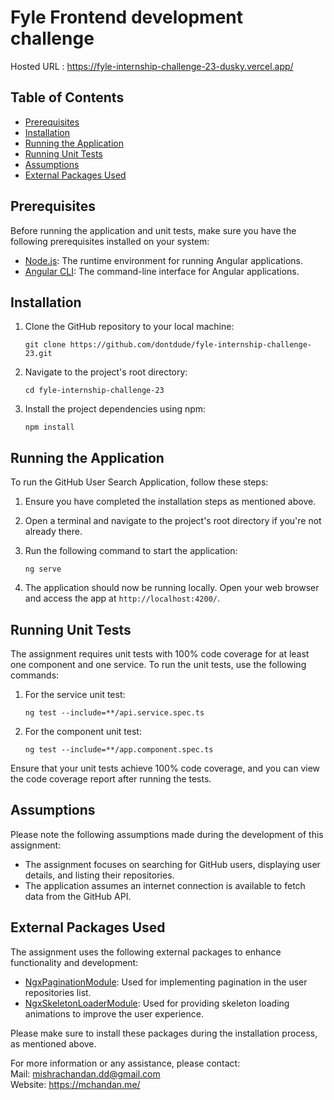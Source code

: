 # Fyle Frontend development challenge

Hosted URL : https://fyle-internship-challenge-23-dusky.vercel.app/

## Table of Contents
- [Prerequisites](#prerequisites)
- [Installation](#installation)
- [Running the Application](#running-the-application)
- [Running Unit Tests](#running-unit-tests)
- [Assumptions](#assumptions)
- [External Packages Used](#external-packages-used)

## Prerequisites

Before running the application and unit tests, make sure you have the following prerequisites installed on your system:

- [Node.js](https://nodejs.org/): The runtime environment for running Angular applications.
- [Angular CLI](https://angular.io/cli): The command-line interface for Angular applications.

## Installation

1. Clone the GitHub repository to your local machine:

   ```
   git clone https://github.com/dontdude/fyle-internship-challenge-23.git
   ```

2. Navigate to the project's root directory:

   ```
   cd fyle-internship-challenge-23
   ```

3. Install the project dependencies using npm:

   ```
   npm install
   ```

## Running the Application

To run the GitHub User Search Application, follow these steps:

1. Ensure you have completed the installation steps as mentioned above.

2. Open a terminal and navigate to the project's root directory if you're not already there.

3. Run the following command to start the application:

   ```
   ng serve
   ```

4. The application should now be running locally. Open your web browser and access the app at `http://localhost:4200/`.

## Running Unit Tests

The assignment requires unit tests with 100% code coverage for at least one component and one service. To run the unit tests, use the following commands:

1. For the service unit test:

   ```
   ng test --include=**/api.service.spec.ts
   ```

2. For the component unit test:

   ```
   ng test --include=**/app.component.spec.ts
   ```

Ensure that your unit tests achieve 100% code coverage, and you can view the code coverage report after running the tests.

## Assumptions

Please note the following assumptions made during the development of this assignment:

- The assignment focuses on searching for GitHub users, displaying user details, and listing their repositories.
- The application assumes an internet connection is available to fetch data from the GitHub API.

## External Packages Used

The assignment uses the following external packages to enhance functionality and development:

- [NgxPaginationModule](https://www.npmjs.com/package/ngx-pagination): Used for implementing pagination in the user repositories list.
- [NgxSkeletonLoaderModule](https://www.npmjs.com/package/ngx-skeleton-loader): Used for providing skeleton loading animations to improve the user experience.

Please make sure to install these packages during the installation process, as mentioned above.

For more information or any assistance, please contact: \
Mail: mishrachandan.dd@gmail.com \
Website: https://mchandan.me/

